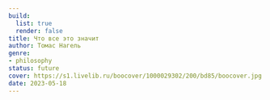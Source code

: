 ```yaml
---
build:
  list: true
  render: false
title: Что все это значит
author: Томас Нагель
genre:
- philosophy
status: future
cover: https://s1.livelib.ru/boocover/1000029302/200/bd85/boocover.jpg
date: 2023-05-18
---
```


